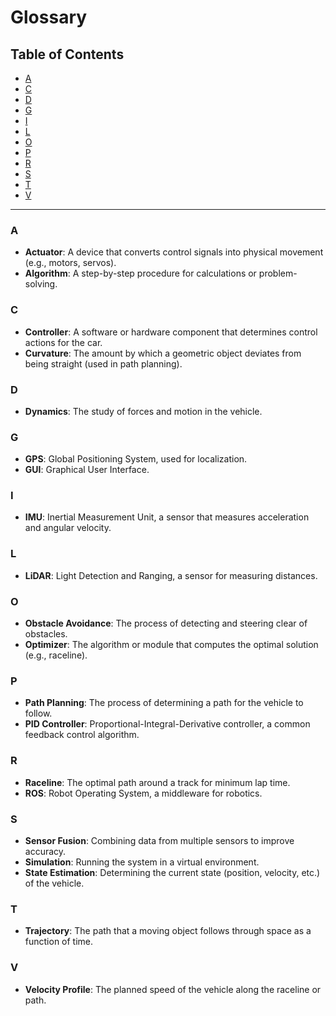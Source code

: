 # Glossary

## Table of Contents
- [A](#a)
- [C](#c)
- [D](#d)
- [G](#g)
- [I](#i)
- [L](#l)
- [O](#o)
- [P](#p)
- [R](#r)
- [S](#s)
- [T](#t)
- [V](#v)

---

### A
- **Actuator**: A device that converts control signals into physical movement (e.g., motors, servos).
- **Algorithm**: A step-by-step procedure for calculations or problem-solving.

### C
- **Controller**: A software or hardware component that determines control actions for the car.
- **Curvature**: The amount by which a geometric object deviates from being straight (used in path planning).

### D
- **Dynamics**: The study of forces and motion in the vehicle.

### G
- **GPS**: Global Positioning System, used for localization.
- **GUI**: Graphical User Interface.

### I
- **IMU**: Inertial Measurement Unit, a sensor that measures acceleration and angular velocity.

### L
- **LiDAR**: Light Detection and Ranging, a sensor for measuring distances.

### O
- **Obstacle Avoidance**: The process of detecting and steering clear of obstacles.
- **Optimizer**: The algorithm or module that computes the optimal solution (e.g., raceline).

### P
- **Path Planning**: The process of determining a path for the vehicle to follow.
- **PID Controller**: Proportional-Integral-Derivative controller, a common feedback control algorithm.

### R
- **Raceline**: The optimal path around a track for minimum lap time.
- **ROS**: Robot Operating System, a middleware for robotics.

### S
- **Sensor Fusion**: Combining data from multiple sensors to improve accuracy.
- **Simulation**: Running the system in a virtual environment.
- **State Estimation**: Determining the current state (position, velocity, etc.) of the vehicle.

### T
- **Trajectory**: The path that a moving object follows through space as a function of time.

### V
- **Velocity Profile**: The planned speed of the vehicle along the raceline or path. 